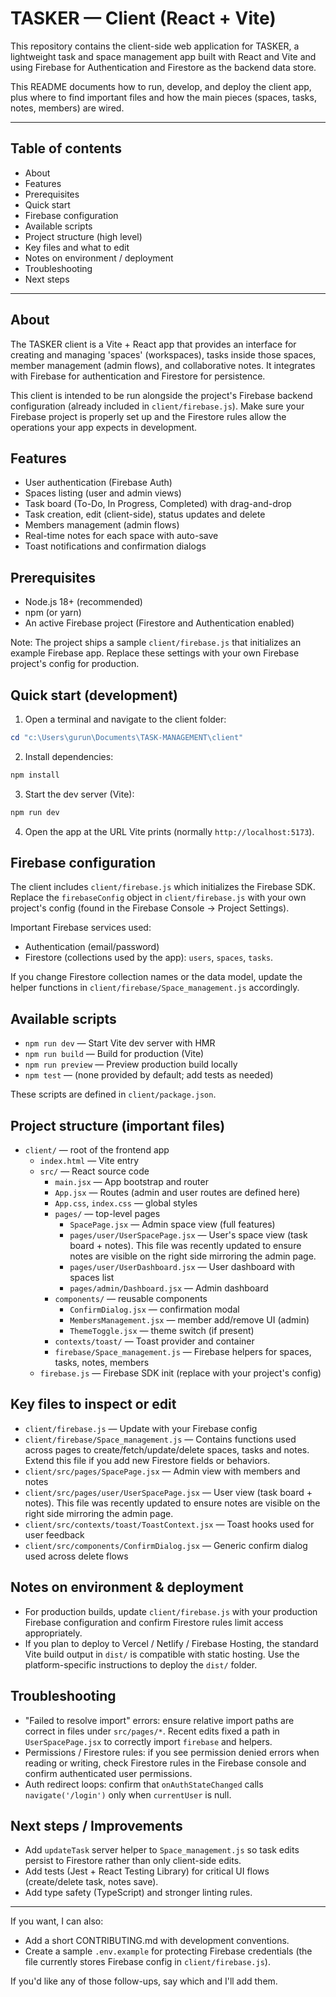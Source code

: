 # TASKER — Client (React + Vite)

This repository contains the client-side web application for TASKER, a lightweight task and space management app built with React and Vite and using Firebase for Authentication and Firestore as the backend data store.

This README documents how to run, develop, and deploy the client app, plus where to find important files and how the main pieces (spaces, tasks, notes, members) are wired.

---

## Table of contents

- About
- Features
- Prerequisites
- Quick start
- Firebase configuration
- Available scripts
- Project structure (high level)
- Key files and what to edit
- Notes on environment / deployment
- Troubleshooting
- Next steps

---

## About

The TASKER client is a Vite + React app that provides an interface for creating and managing 'spaces' (workspaces), tasks inside those spaces, member management (admin flows), and collaborative notes. It integrates with Firebase for authentication and Firestore for persistence.

This client is intended to be run alongside the project's Firebase backend configuration (already included in `client/firebase.js`). Make sure your Firebase project is properly set up and the Firestore rules allow the operations your app expects in development.

## Features

- User authentication (Firebase Auth)
- Spaces listing (user and admin views)
- Task board (To-Do, In Progress, Completed) with drag-and-drop
- Task creation, edit (client-side), status updates and delete
- Members management (admin flows)
- Real-time notes for each space with auto-save
- Toast notifications and confirmation dialogs

## Prerequisites

- Node.js 18+ (recommended)
- npm (or yarn)
- An active Firebase project (Firestore and Authentication enabled)

Note: The project ships a sample `client/firebase.js` that initializes an example Firebase app. Replace these settings with your own Firebase project's config for production.

## Quick start (development)

1. Open a terminal and navigate to the client folder:

```powershell
cd "c:\Users\gurun\Documents\TASK-MANAGEMENT\client"
```

2. Install dependencies:

```powershell
npm install
```

3. Start the dev server (Vite):

```powershell
npm run dev
```

4. Open the app at the URL Vite prints (normally `http://localhost:5173`).

## Firebase configuration

The client includes `client/firebase.js` which initializes the Firebase SDK. Replace the `firebaseConfig` object in `client/firebase.js` with your own project's config (found in the Firebase Console -> Project Settings).

Important Firebase services used:

- Authentication (email/password)
- Firestore (collections used by the app): `users`, `spaces`, `tasks`.

If you change Firestore collection names or the data model, update the helper functions in `client/firebase/Space_management.js` accordingly.

## Available scripts

- `npm run dev` — Start Vite dev server with HMR
- `npm run build` — Build for production (Vite)
- `npm run preview` — Preview production build locally
- `npm test` — (none provided by default; add tests as needed)

These scripts are defined in `client/package.json`.

## Project structure (important files)

- `client/` — root of the frontend app
  - `index.html` — Vite entry
  - `src/` — React source code
    - `main.jsx` — App bootstrap and router
    - `App.jsx` — Routes (admin and user routes are defined here)
    - `App.css`, `index.css` — global styles
    - `pages/` — top-level pages
      - `SpacePage.jsx` — Admin space view (full features)
      - `pages/user/UserSpacePage.jsx` — User's space view (task board + notes). This file was recently updated to ensure notes are visible on the right side mirroring the admin page.
      - `pages/user/UserDashboard.jsx` — User dashboard with spaces list
      - `pages/admin/Dashboard.jsx` — Admin dashboard
    - `components/` — reusable components
      - `ConfirmDialog.jsx` — confirmation modal
      - `MembersManagement.jsx` — member add/remove UI (admin)
      - `ThemeToggle.jsx` — theme switch (if present)
    - `contexts/toast/` — Toast provider and container
    - `firebase/Space_management.js` — Firebase helpers for spaces, tasks, notes, members
  - `firebase.js` — Firebase SDK init (replace with your project's config)

## Key files to inspect or edit

- `client/firebase.js` — Update with your Firebase config
- `client/firebase/Space_management.js` — Contains functions used across pages to create/fetch/update/delete spaces, tasks and notes. Extend this file if you add new Firestore fields or behaviors.
- `client/src/pages/SpacePage.jsx` — Admin view with members and notes
- `client/src/pages/user/UserSpacePage.jsx` — User view (task board + notes). This file was recently updated to ensure notes are visible on the right side mirroring the admin page.
- `client/src/contexts/toast/ToastContext.jsx` — Toast hooks used for user feedback
- `client/src/components/ConfirmDialog.jsx` — Generic confirm dialog used across delete flows

## Notes on environment & deployment

- For production builds, update `client/firebase.js` with your production Firebase configuration and confirm Firestore rules limit access appropriately.
- If you plan to deploy to Vercel / Netlify / Firebase Hosting, the standard Vite build output in `dist/` is compatible with static hosting. Use the platform-specific instructions to deploy the `dist/` folder.

## Troubleshooting

- "Failed to resolve import" errors: ensure relative import paths are correct in files under `src/pages/*`. Recent edits fixed a path in `UserSpacePage.jsx` to correctly import `firebase` and helpers.
- Permissions / Firestore rules: if you see permission denied errors when reading or writing, check Firestore rules in the Firebase console and confirm authenticated user permissions.
- Auth redirect loops: confirm that `onAuthStateChanged` calls `navigate('/login')` only when `currentUser` is null.

## Next steps / Improvements

- Add `updateTask` server helper to `Space_management.js` so task edits persist to Firestore rather than only client-side edits.
- Add tests (Jest + React Testing Library) for critical UI flows (create/delete task, notes save).
- Add type safety (TypeScript) and stronger linting rules.

---

If you want, I can also:

- Add a short CONTRIBUTING.md with development conventions.
- Create a sample `.env.example` for protecting Firebase credentials (the file currently stores Firebase config in `client/firebase.js`).

If you'd like any of those follow-ups, say which and I'll add them.
